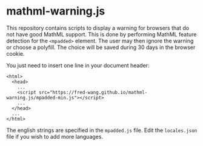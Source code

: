 mathml-warning.js
=================

This repository contains scripts to display a warning for browsers that do not
have good MathML support. This is done by performing MathML feature detection
for the `<mpadded>` element. The user may then ignore the warning or choose a
polyfill. The choice will be saved during 30 days in the browser cookie.

You just need to insert one line in your document header:

    <html>
      <head>
        ...
        <script src="https://fred-wang.github.io/mathml-warning.js/mpadded-min.js"></script>
        ...
      </head>
      ...
    </html>

The english strings are specified in the `mpadded.js` file. Edit the
`locales.json` file if you wish to add more languages.
